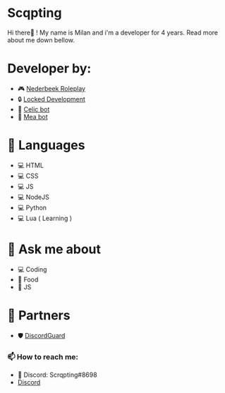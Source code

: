 # Scqpting
Hi there👋 ! My name is Milan and i'm a developer for 4 years. Read more about me down bellow.

# Developer by:
- 🎮 [Nederbeek Roleplay](https://discord.gg/wB6F4qPTKK)
- 🔒 [Locked Development](https://discord.gg/HkZZGd5UtD)
- 🤖 [Celic bot](https://discord.com/api/oauth2/authorize?client_id=964548219226955786&permissions=8&scope=bot%20applications.commands)
- 🎵 [Mea bot](https://discord.com/api/oauth2/authorize?client_id=954711717244469249&permissions=3148048&scope=bot%20applications.commands)

# 🔧 Languages
- 💻 HTML
- 💻 CSS
- 💻 JS
- 💻 NodeJS
- 💻 Python
- 💻 Lua ( Learning )

# 💬 Ask me about
- 💻 Coding
- 🍟 Food
- 📂 JS

# 🤝 Partners
- 🛡️ [DiscordGuard](https://discord.gg/KkC5AtCqKx)

### 📫 How to reach me:
- 💠 Discord: Scrqpting#8698
- [Discord](https://discord.gg/HkZZGd5UtD)
